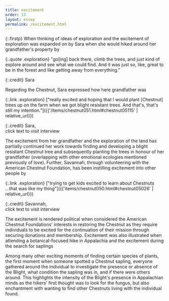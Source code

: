 ```yaml
---
title: excitement
order: 13
layout: essay
permalink: /excitement.html
---
```

{:.firstp}
When thinking of ideas of exploration and the excitement of exploration was expanded on by Sara when she would hiked around her grandfather's property by

{:.quote .exploration}
"go[ing] back there, climb the trees, and just kind of explore around and see what we could find. And it was just so, like, great to be in the forest and like getting away from everything."

{:.credit}
Sara   

Regarding the Chestnut, Sara expressed how here grandfather was

{:.link .exploration}
["really excited and hoping that I would plant [Chestnut] trees up on the farm when we got blight resistant trees. And that's, that's still my intention."]({{'/items/chestnut051.html#chestnut05115' | relative_url}}) 

{:.credit}
Sara,  
click text to visit interview

The excitement from her grandfather and the exploration of the land has partially continued her work towards finding and developing a blight resistant Chestnut tree and subsequently planting the trees in honour of her grandfather (overlapping with other emotional ecologies mentioned previously of love). Further, Savannah, through volunteering with the American Chestnut Foundation, has been instilling excitement into other people by

{:.link .exploration}
["trying to get kids excited to learn about Chestnuts ...that was like my thing"]({{'items/chestnut050.html#chestnut05026' | relative_url}})

{:.credit}
 Savannah,  
 click text to visit interview
 
 The excitement is rendered political when considered the American Chestnut Foundations' interests in restoring the Chestnut as they require individuals to be excited for the continuation of their mission through securing donations and membership. Excitement was also illustrated when attending a botanical-focused hike in Appalachia and the excitement during the search for saplings
 
 Among many other exciting moments of finding certain species of plants, the first moment when someone spotted a Chestnut sapling, everyone gathered around the individual to investigate the presence or absence of the Blight, what condition the sapling was in, and if there were others around. This highlights the intensity of the Blight's presence in Appalachian minds as the hikers' first thought was to look for the fungus, but also enchantment with wanting to find other Chestnuts living with the individual found.

